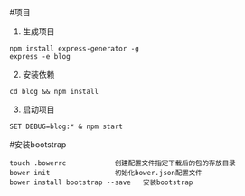 #项目
1. 生成项目
```
npm install express-generator -g
express -e blog
```
2. 安装依赖 
```
cd blog && npm install
```
3. 启动项目
```
SET DEBUG=blog:* & npm start
```


#安装bootstrap
```
touch .bowerrc            创建配置文件指定下载后的包的存放目录
bower init                初始化bower.json配置文件
bower install bootstrap --save   安装bootstrap
```

